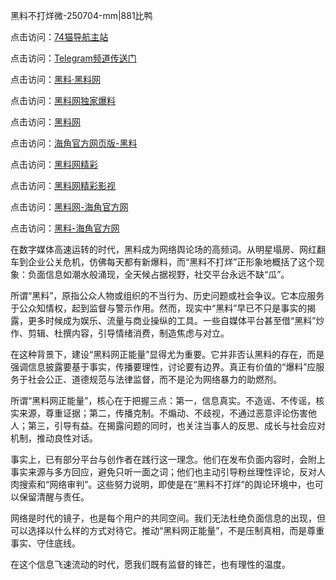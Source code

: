 黑料不打烊微-250704-mm|881比鸭

点击访问：<a href="https://74mao.com/">74猫导航主站</a>

点击访问：<a href="https://74mao.com/">Telegram频道传送门</a>

点击访问：<a href="https://heiliaolvzlu3.pages.dev">黑料·黑料网</a>

点击访问：<a href="https://heiliaoyvnrda.pages.dev">黑料网独家爆料</a>

点击访问：<a href="https://fge-7ja.pages.dev/">黑料网</a>

点击访问：<a href="https://haef.pages.dev/">海角官方网页版-黑料</a>

点击访问：<a href="https://qfwfg.pages.dev/">黑料网精彩</a>

点击访问：<a href="https://tyer.pages.dev/">黑料网精彩影视</a>

点击访问：<a href="https://sdbsd.pages.dev/">黑料网-海角官方网</a>

点击访问：<a href="https://gbs-3wd.pages.dev/">黑料-海角官方网</a>

在数字媒体高速运转的时代，黑料成为网络舆论场的高频词。从明星塌房、网红翻车到企业公关危机，仿佛每天都有新爆料，而“黑料不打烊”正形象地概括了这个现象：负面信息如潮水般涌现，全天候占据视野，社交平台永远不缺“瓜”。

所谓“黑料”，原指公众人物或组织的不当行为、历史问题或社会争议。它本应服务于公众知情权，起到监督与警示作用。然而，现实中“黑料”早已不只是事实的揭露，更多时候成为娱乐、流量与商业操纵的工具。一些自媒体平台甚至借“黑料”炒作、剪辑、杜撰内容，引导情绪消费，制造焦虑与对立。

在这种背景下，建设“黑料网正能量”显得尤为重要。它并非否认黑料的存在，而是强调信息披露要基于事实，传播要理性，讨论要有边界。真正有价值的“爆料”应服务于社会公正、道德规范与法律监督，而不是沦为网络暴力的助燃剂。

所谓“黑料网正能量”，核心在于把握三点：第一，信息真实。不造谣、不传谣，核实来源，尊重证据；第二，传播克制。不煽动、不歧视，不通过恶意评论伤害他人；第三，引导有益。在揭露问题的同时，也关注当事人的反思、成长与社会应对机制，推动良性对话。

事实上，已有部分平台与创作者在践行这一理念。他们在发布负面内容时，会附上事实来源与多方回应，避免只听一面之词；他们也主动引导粉丝理性评论，反对人肉搜索和“网络审判”。这些努力说明，即使是在“黑料不打烊”的舆论环境中，也可以保留清醒与责任。

网络是时代的镜子，也是每个用户的共同空间。我们无法杜绝负面信息的出现，但可以选择以什么样的方式对待它。推动“黑料网正能量”，不是压制真相，而是尊重事实、守住底线。

在这个信息飞速流动的时代，愿我们既有监督的锋芒，也有理性的温度。
